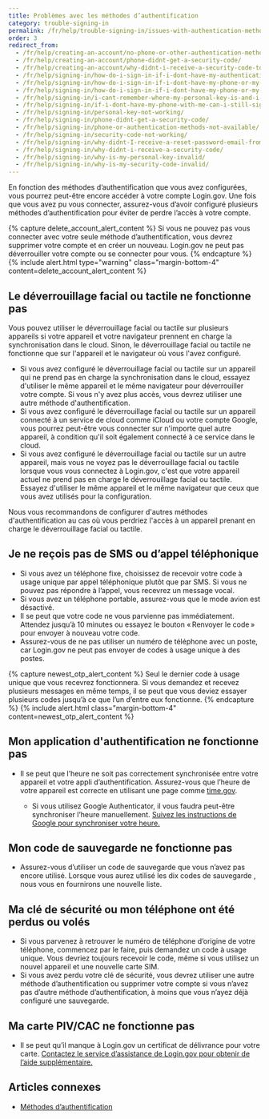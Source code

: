```yaml
---
title: Problèmes avec les méthodes d’authentification
category: trouble-signing-in
permalink: /fr/help/trouble-signing-in/issues-with-authentication-methods/
order: 3
redirect_from:
  - /fr/help/creating-an-account/no-phone-or-other-authentication-method/
  - /fr/help/creating-an-account/phone-didnt-get-a-security-code/
  - /fr/help/creating-an-account/why-didnt-i-receive-a-security-code-to-confirm-my-phone/
  - /fr/help/signing-in/how-do-i-sign-in-if-i-dont-have-my-authentication-methods/
  - /fr/help/signing-in/how-do-i-sign-in-if-i-dont-have-my-phone-or-my-personal-key/
  - /fr/help/signing-in/how-do-i-sign-in-if-i-dont-have-my-phone-or-my-phone-number-has-changed/
  - /fr/help/signing-in/i-cant-remember-where-my-personal-key-is-and-i-dont-have-my-phone-with-me/
  - /fr/help/signing-in/if-i-dont-have-my-phone-with-me-can-i-still-sign-in/
  - /fr/help/signing-in/personal-key-not-working/
  - /fr/help/signing-in/phone-didnt-get-a-security-code/
  - /fr/help/signing-in/phone-or-authentication-methods-not-available/
  - /fr/help/signing-in/security-code-not-working/
  - /fr/help/signing-in/why-didnt-I-receive-a-reset-password-email-from-logingov/
  - /fr/help/signing-in/why-didnt-i-receive-a-security-code/
  - /fr/help/signing-in/why-is-my-personal-key-invalid/
  - /fr/help/signing-in/why-is-my-security-code-invalid/
---
```


En fonction des méthodes d’authentification que vous avez configurées, vous pourrez peut-être encore accéder à votre compte Login.gov. Une fois que vous avez pu vous connecter, assurez-vous d’avoir configuré plusieurs méthodes d’authentification pour éviter de perdre l’accès à votre compte.

{% capture delete_account_alert_content %}
Si vous ne pouvez pas vous connecter avec votre seule méthode d’authentification, vous devrez supprimer votre compte et en créer un nouveau. Login.gov ne peut pas déverrouiller votre compte ou se connecter pour vous.
{% endcapture %}
{% include alert.html type="warning" class="margin-bottom-4" content=delete_account_alert_content %}

## Le déverrouillage facial ou tactile ne fonctionne pas

Vous pouvez utiliser le déverrouillage facial ou tactile sur plusieurs appareils si votre appareil et votre navigateur prennent en charge la synchronisation dans le cloud. Sinon, le déverrouillage facial ou tactile ne fonctionne que sur l'appareil et le navigateur où vous l'avez configuré.

* Si vous avez configuré le déverrouillage facial ou tactile sur un appareil qui ne prend pas en charge la synchronisation dans le cloud, essayez d'utiliser le même appareil et le même navigateur pour déverrouiller votre compte. Si vous n'y avez plus accès, vous devrez utiliser une autre méthode d'authentification.
* Si vous avez configuré le déverrouillage facial ou tactile sur un appareil connecté à un service de cloud comme iCloud ou votre compte Google, vous pourrez peut-être vous connecter sur n'importe quel autre appareil, à condition qu'il soit également connecté à ce service dans le cloud.
* Si vous avez configuré le déverrouillage facial ou tactile sur un autre appareil, mais vous ne voyez pas le déverrouillage facial ou tactile lorsque vous vous connectez à Login.gov, c'est que votre appareil actuel ne prend pas en charge le déverrouillage facial ou tactile. Essayez d'utiliser le même appareil et le même navigateur que ceux que vous avez utilisés pour la configuration.

Nous vous recommandons de configurer d'autres méthodes d'authentification au cas où vous perdriez l'accès à un appareil prenant en charge le déverrouillage facial ou tactile.

## Je ne reçois pas de SMS ou d’appel téléphonique

* Si vous avez un téléphone fixe, choisissez de recevoir votre code à usage unique par appel téléphonique plutôt que par SMS. Si vous ne pouvez pas répondre à l’appel, vous recevrez un message vocal.
* Si vous avez un téléphone portable, assurez-vous que le mode avion est désactivé.
* Il se peut que votre code ne vous parvienne pas immédiatement. Attendez jusqu’à 10 minutes ou essayez le bouton « Renvoyer le code » pour envoyer à nouveau votre code.
* Assurez-vous de ne pas utiliser un numéro de téléphone avec un poste, car Login.gov ne peut pas envoyer de codes à usage unique à des postes.

{% capture newest_otp_alert_content %}
Seul le dernier code à usage unique que vous recevrez fonctionnera. Si vous demandez et recevez plusieurs messages en même temps, il se peut que vous deviez essayer plusieurs codes jusqu’à ce que l’un d’entre eux fonctionne.
{% endcapture %}
{% include alert.html class="margin-bottom-4" content=newest_otp_alert_content %}

## Mon application d'authentification ne fonctionne pas

* Il se peut que l’heure ne soit pas correctement synchronisée entre votre appareil et votre appli d’authentification. Assurez-vous que l’heure de votre appareil est correcte en utilisant une page comme [time.gov](https://www.time.gov/).

  * Si vous utilisez Google Authenticator, il vous faudra peut-être synchroniser l’heure manuellement. [Suivez les instructions de Google pour synchroniser votre heure.](https://support.google.com/accounts/answer/185834?hl=en)

## Mon code de sauvegarde ne fonctionne pas

* Assurez-vous d’utiliser un code de sauvegarde que vous n’avez pas encore utilisé. Lorsque vous aurez utilisé les dix codes de sauvegarde , nous vous en fournirons une nouvelle liste.

## Ma clé de sécurité ou mon téléphone ont été perdus ou volés

* Si vous parvenez à retrouver le numéro de téléphone d’origine de votre téléphone, commencez par le faire, puis demandez un code à usage unique. Vous devriez toujours recevoir le code, même si vous utilisez un nouvel appareil et une nouvelle carte SIM.
* Si vous avez perdu votre clé de sécurité, vous devrez utiliser une autre méthode d’authentification ou supprimer votre compte si vous n’avez pas d’autre méthode d’authentification, à moins que vous n’ayez déjà configuré une sauvegarde.

## Ma carte PIV/CAC ne fonctionne pas
* Il se peut qu’il manque à Login.gov un certificat de délivrance pour votre carte. [Contactez le service d’assistance de Login.gov pour obtenir de l’aide supplémentaire.](https://login.gov/contact/)

## Articles connexes

* [Méthodes d’authentification](/fr/help/get-started/authentication-methods/)
